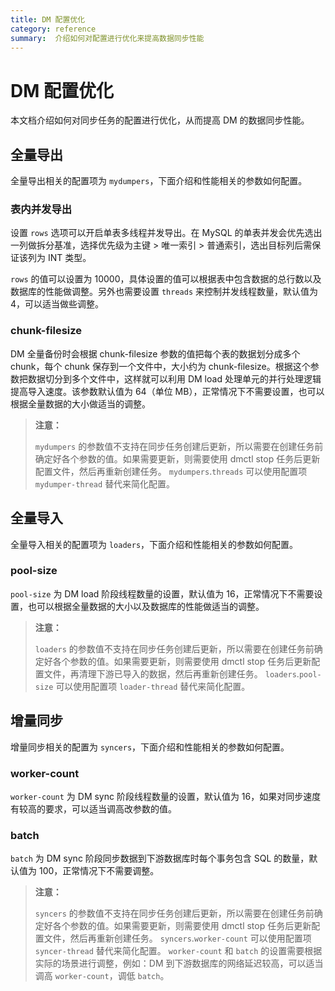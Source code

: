 ```yaml
---
title: DM 配置优化
category: reference
summary:  介绍如何对配置进行优化来提高数据同步性能
---
```


# DM 配置优化

本文档介绍如何对同步任务的配置进行优化，从而提高 DM 的数据同步性能。

## 全量导出

全量导出相关的配置项为 `mydumpers`，下面介绍和性能相关的参数如何配置。

### 表内并发导出

设置 `rows` 选项可以开启单表多线程并发导出。在 MySQL 的单表并发会优先选出一列做拆分基准，选择优先级为主键 > 唯一索引 > 普通索引，选出目标列后需保证该列为 INT 类型。

`rows` 的值可以设置为 10000，具体设置的值可以根据表中包含数据的总行数以及数据库的性能做调整。另外也需要设置 `threads` 来控制并发线程数量，默认值为 4，可以适当做些调整。

### chunk-filesize

DM 全量备份时会根据 chunk-filesize 参数的值把每个表的数据划分成多个 chunk，每个 chunk 保存到一个文件中，大小约为 chunk-filesize。根据这个参数把数据切分到多个文件中，这样就可以利用 DM load 处理单元的并行处理逻辑提高导入速度。该参数默认值为 64（单位 MB），正常情况下不需要设置，也可以根据全量数据的大小做适当的调整。

> **注意：**
>
> `mydumpers` 的参数值不支持在同步任务创建后更新，所以需要在创建任务前确定好各个参数的值。如果需要更新，则需要使用 dmctl stop 任务后更新配置文件，然后再重新创建任务。
> `mydumpers`.`threads` 可以使用配置项 `mydumper-thread` 替代来简化配置。

## 全量导入

全量导入相关的配置项为 `loaders`，下面介绍和性能相关的参数如何配置。

### pool-size

`pool-size` 为 DM load 阶段线程数量的设置，默认值为 16，正常情况下不需要设置，也可以根据全量数据的大小以及数据库的性能做适当的调整。

> **注意：**
>
> `loaders` 的参数值不支持在同步任务创建后更新，所以需要在创建任务前确定好各个参数的值。如果需要更新，则需要使用 dmctl stop 任务后更新配置文件，再清理下游已导入的数据，然后再重新创建任务。
> `loaders`.`pool-size` 可以使用配置项 `loader-thread` 替代来简化配置。

## 增量同步

增量同步相关的配置为 `syncers`，下面介绍和性能相关的参数如何配置。

### worker-count

`worker-count` 为 DM sync 阶段线程数量的设置，默认值为 16，如果对同步速度有较高的要求，可以适当调高改参数的值。

### batch

`batch` 为 DM sync 阶段同步数据到下游数据库时每个事务包含 SQL 的数量，默认值为 100，正常情况下不需要调整。

> **注意：**
>
> `syncers` 的参数值不支持在同步任务创建后更新，所以需要在创建任务前确定好各个参数的值。如果需要更新，则需要使用 dmctl stop 任务后更新配置文件，然后再重新创建任务。
> `syncers`.`worker-count` 可以使用配置项 `syncer-thread` 替代来简化配置。
> `worker-count` 和 `batch` 的设置需要根据实际的场景进行调整，例如：DM 到下游数据库的网络延迟较高，可以适当调高 `worker-count`，调低 `batch`。